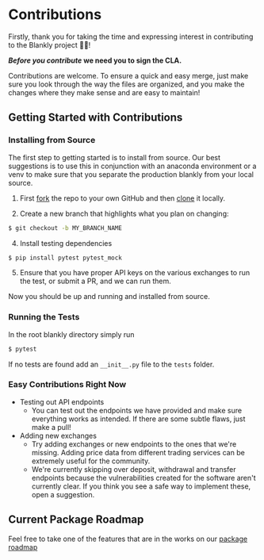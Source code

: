 # Contributions

Firstly, thank you for taking the time and expressing interest in contributing to the Blankly project 🎉🎉!

**_Before you contribute_ we need you to sign the CLA.**

Contributions are welcome. To ensure a quick and easy merge, just make sure you look through the way the files are
organized, and you make the changes where they make sense and are easy to maintain!

## Getting Started with Contributions

### Installing from Source

The first step to getting started is to install from source. Our best suggestions is to use this in conjunction with an anaconda environment or a venv to make sure that you separate the production blankly from your local source.

1. First [fork](https://help.github.com/articles/fork-a-repo/) the repo to your own GitHub and then [clone](https://help.github.com/articles/cloning-a-repository/) it locally.

2. Create a new branch that highlights what you plan on changing:
```bash
$ git checkout -b MY_BRANCH_NAME
```

4. Install testing dependencies
```bash
$ pip install pytest pytest_mock
```
5. Ensure that you have proper API keys on the various exchanges to run the test, or submit a PR, and we can run them.

Now you should be up and running and installed from source.

### Running the Tests

In the root blankly directory simply run
```bash
$ pytest
```
If no tests are found add an `__init__.py` file to the `tests` folder.

### Easy Contributions Right Now

- Testing out API endpoints
  - You can test out the endpoints we have provided and make sure everything works as intended. If there are some
    subtle flaws, just make a pull!
- Adding new exchanges
  - Try adding exchanges or new endpoints to the ones that we're missing. Adding price data from different trading
    services can be extremely useful for the community.
  - We're currently skipping over deposit, withdrawal and transfer endpoints because the vulnerabilities created
    for the software aren't currently clear. If you think you see a safe way to implement these, open a suggestion.


## Current Package Roadmap

Feel free to take one of the features that are in the works on our [package roadmap](https://blankly.notion.site/a07253df7aa540a881be77dc9934a7fb?v=a8f21c42ef43453bb5dbb471ec939912)